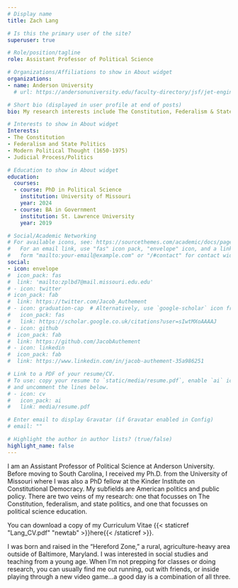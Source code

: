 ```yaml
---
# Display name
title: Zach Lang

# Is this the primary user of the site?
superuser: true

# Role/position/tagline
role: Assistant Professor of Political Science

# Organizations/Affiliations to show in About widget
organizations:
- name: Anderson University
  # url: https://andersonuniversity.edu/faculty-directory/jsf/jet-engine/tax/departments:584/

# Short bio (displayed in user profile at end of posts)
bio: My research interests include The Constitution, Federalism & State Politics, and Political Science Education

# Interests to show in About widget
Interests:
- The Constitution
- Federalism and State Politics
- Modern Political Thought (1650-1975)
- Judicial Process/Politics

# Education to show in About widget
education:
  courses:
  - course: PhD in Political Science
    institution: University of Missouri
    year: 2024
  - course: BA in Government
    institution: St. Lawrence University
    year: 2019

# Social/Academic Networking
# For available icons, see: https://sourcethemes.com/academic/docs/page-builder/#icons
#   For an email link, use "fas" icon pack, "envelope" icon, and a link in the
#   form "mailto:your-email@example.com" or "/#contact" for contact widget.
social:
- icon: envelope
#  icon_pack: fas
#  link: 'mailto:zplbd7@mail.missouri.edu.edu'
# - icon: twitter
# icon_pack: fab
#  link: https://twitter.com/Jacob_Authement
# - icon: graduation-cap  # Alternatively, use `google-scholar` icon from `ai` icon pack
#   icon_pack: fas
#   link: https://scholar.google.co.uk/citations?user=sIwtMXoAAAAJ
# - icon: github
#  icon_pack: fab
#  link: https://github.com/JacobAuthement
# - icon: linkedin
#  icon_pack: fab
#  link: https://www.linkedin.com/in/jacob-authement-35a986251

# Link to a PDF of your resume/CV.
# To use: copy your resume to `static/media/resume.pdf`, enable `ai` icons in `params.toml`, 
# and uncomment the lines below.
# - icon: cv
#   icon_pack: ai
#   link: media/resume.pdf

# Enter email to display Gravatar (if Gravatar enabled in Config)
# email: ""

# Highlight the author in author lists? (true/false)
highlight_name: false
---
```


I am an Assistant Professor of Political Science at Anderson University. Before moving to South Carolina, I received my Ph.D. from the University of Missouri where I was also a PhD fellow at the Kinder Institute on Constitutional Democracy. My subfields are American politics and public policy. There are two veins of my research: one that focusses on The Constitution, federalism, and state politics, and one that focusses on political science education.

You can download a copy of my Curriculum Vitae {{< staticref "Lang_CV.pdf" "newtab" >}}here{{< /staticref >}}.

I was born and raised in the “Hereford Zone,” a rural, agriculture-heavy area outside of Baltimore, Maryland. I was interested in social studies and teaching from a young age. When I’m not prepping for classes or doing research, you can usually find me out running, out with friends, or inside playing through a new video game…a good day is a combination of all three.
